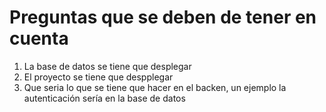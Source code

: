 # Preguntas que se deben de tener en cuenta

1. La base de datos se tiene que desplegar
2. El proyecto se tiene que despplegar
3. Que seria lo que se tiene que hacer en el backen, un ejemplo la autenticación sería en la base de datos
